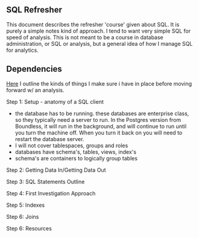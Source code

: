 SQL Refresher
-------------

This document describes the refresher 'course' given about SQL.  It is purely a simple notes kind of approach.  I tend to want very simple SQL for speed of analysis.  This is not meant to be a course in database administration, or SQL or analysis, but a general idea of how I manage SQL for analytics.  

Dependencies
------------
[Here]() I outline the kinds of things I make sure i have in place before moving forward w/ an analysis.

Step 1: Setup - anatomy of a SQL client
- the database has to be running.  these databases are enterprise class, so they typically need a server to run.  In the Postgres version from Boundless, it will run in the background, and will continue to run until you turn the machine off.  When you turn it back on you will need to restart the database server.  
- I will not cover tablespaces, groups and roles
- databases have schema's, tables, views, index's 
- schema's are containers to logically group tables

Step 2: Getting Data In/Getting Data Out

Step 3: SQL Statements Outline

Step 4: First Investigation Approach

Step 5: Indexes

Step 6: Joins

Step 6: Resources

